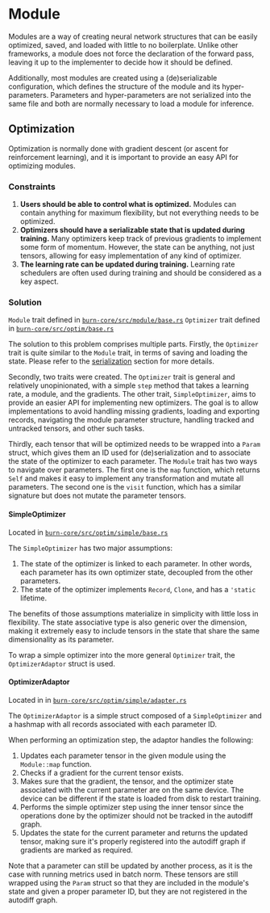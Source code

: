 # Module

Modules are a way of creating neural network structures that can be easily optimized, saved, and
loaded with little to no boilerplate. Unlike other frameworks, a module does not force the
declaration of the forward pass, leaving it up to the implementer to decide how it should be
defined.

Additionally, most modules are created using a (de)serializable configuration, which defines the
structure of the module and its hyper-parameters. Parameters and hyper-parameters are not serialized
into the same file and both are normally necessary to load a module for inference.

## Optimization

Optimization is normally done with gradient descent (or ascent for reinforcement learning), and it
is important to provide an easy API for optimizing modules.

### Constraints

1. **Users should be able to control what is optimized.** Modules can contain anything for maximum
   flexibility, but not everything needs to be optimized.
2. **Optimizers should have a serializable state that is updated during training.** Many optimizers
   keep track of previous gradients to implement some form of momentum. However, the state can be
   anything, not just tensors, allowing for easy implementation of any kind of optimizer.
3. **The learning rate can be updated during training.** Learning rate schedulers are often used
   during training and should be considered as a key aspect.

### Solution

`Module` trait defined in
[`burn-core/src/module/base.rs`](https://github.com/tracel-ai/burn/blob/b9bd42959b0d3e755a25e383cb5b38beb25559b8/burn-core/src/module/base.rs#L83)
`Optimizer` trait defined in
[`burn-core/src/optim/base.rs`](https://github.com/tracel-ai/burn/blob/b9bd42959b0d3e755a25e383cb5b38beb25559b8/burn-core/src/optim/base.rs#L8)

The solution to this problem comprises multiple parts. Firstly, the `Optimizer` trait is quite
similar to the `Module` trait, in terms of saving and loading the state. Please refer to the
[serialization](./serialization.md) section for more details.

Secondly, two traits were created. The `Optimizer` trait is general and relatively unopinionated,
with a simple `step` method that takes a learning rate, a module, and the gradients. The other
trait, `SimpleOptimizer`, aims to provide an easier API for implementing new optimizers. The goal is
to allow implementations to avoid handling missing gradients, loading and exporting records,
navigating the module parameter structure, handling tracked and untracked tensors, and other such
tasks.

Thirdly, each tensor that will be optimized needs to be wrapped into a `Param` struct, which gives
them an ID used for (de)serialization and to associate the state of the optimizer to each parameter.
The `Module` trait has two ways to navigate over parameters. The first one is the `map` function,
which returns `Self` and makes it easy to implement any transformation and mutate all parameters.
The second one is the `visit` function, which has a similar signature but does not mutate the
parameter tensors.

#### SimpleOptimizer

Located in
[`burn-core/src/optim/simple/base.rs`](https://github.com/tracel-ai/burn/blob/b9bd42959b0d3e755a25e383cb5b38beb25559b8/burn-core/src/optim/simple/base.rs#L9)

The `SimpleOptimizer` has two major assumptions:

1. The state of the optimizer is linked to each parameter. In other words, each parameter has its
   own optimizer state, decoupled from the other parameters.
2. The state of the optimizer implements `Record`, `Clone`, and has a `'static` lifetime.

The benefits of those assumptions materialize in simplicity with little loss in flexibility. The
state associative type is also generic over the dimension, making it extremely easy to include
tensors in the state that share the same dimensionality as its parameter.

To wrap a simple optimizer into the more general `Optimizer` trait, the `OptimizerAdaptor` struct is
used.

#### OptimizerAdaptor

Located in in
[`burn-core/src/optim/simple/adapter.rs`](https://github.com/tracel-ai/burn/blob/b9bd42959b0d3e755a25e383cb5b38beb25559b8/burn-core/src/optim/simple/adaptor.rs#L14)

The `OptimizerAdaptor` is a simple struct composed of a `SimpleOptimizer` and a hashmap with all
records associated with each parameter ID.

When performing an optimization step, the adaptor handles the following:

1. Updates each parameter tensor in the given module using the `Module::map` function.
2. Checks if a gradient for the current tensor exists.
3. Makes sure that the gradient, the tensor, and the optimizer state associated with the current
   parameter are on the same device. The device can be different if the state is loaded from disk to
   restart training.
4. Performs the simple optimizer step using the inner tensor since the operations done by the
   optimizer should not be tracked in the autodiff graph.
5. Updates the state for the current parameter and returns the updated tensor, making sure it's
   properly registered into the autodiff graph if gradients are marked as required.

Note that a parameter can still be updated by another process, as it is the case with running metrics
used in batch norm. These tensors are still wrapped using the `Param` struct so that they are
included in the module's state and given a proper parameter ID, but they are not registered in the
autodiff graph.
